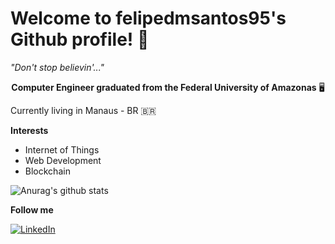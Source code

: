 # Welcome to felipedmsantos95's Github profile! 📁

*"Don't stop believin'..."*

<p align="center"> <b>Computer Engineer graduated from the Federal University of Amazonas</b>  🖥️ </p>

Currently living in Manaus - BR 🇧🇷

**Interests**

- Internet of Things
- Web Development
- Blockchain

![Anurag's github stats](https://github-readme-stats.vercel.app/api?username=felipedmsantos95&hide=["contribs","prs"])

**Follow me**

<a href="https://www.linkedin.com/in/felipe-santos-14a781143/" target="_blank"><img src="https://img.shields.io/badge/LinkedIn-%230077B5.svg?&style=flat-square&logo=linkedin&logoColor=white" alt="LinkedIn"></a>
